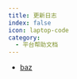 ```yaml
---
title: 更新日志
index: false
icon: laptop-code
category:
  - 平台帮助文档
---
```

- [baz](baz.md)
<Catalog />
